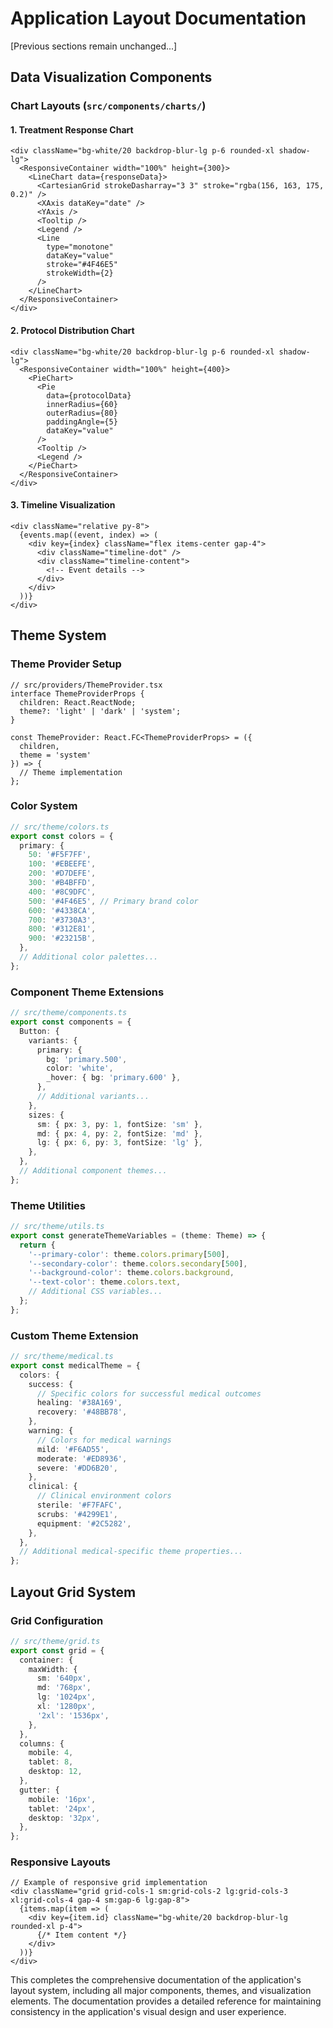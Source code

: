 # Application Layout Documentation

[Previous sections remain unchanged...]

## Data Visualization Components

### Chart Layouts (`src/components/charts/`)

#### 1. Treatment Response Chart
```tsx
<div className="bg-white/20 backdrop-blur-lg p-6 rounded-xl shadow-lg">
  <ResponsiveContainer width="100%" height={300}>
    <LineChart data={responseData}>
      <CartesianGrid strokeDasharray="3 3" stroke="rgba(156, 163, 175, 0.2)" />
      <XAxis dataKey="date" />
      <YAxis />
      <Tooltip />
      <Legend />
      <Line
        type="monotone"
        dataKey="value"
        stroke="#4F46E5"
        strokeWidth={2}
      />
    </LineChart>
  </ResponsiveContainer>
</div>
```

#### 2. Protocol Distribution Chart
```tsx
<div className="bg-white/20 backdrop-blur-lg p-6 rounded-xl shadow-lg">
  <ResponsiveContainer width="100%" height={400}>
    <PieChart>
      <Pie
        data={protocolData}
        innerRadius={60}
        outerRadius={80}
        paddingAngle={5}
        dataKey="value"
      />
      <Tooltip />
      <Legend />
    </PieChart>
  </ResponsiveContainer>
</div>
```

#### 3. Timeline Visualization
```tsx
<div className="relative py-8">
  {events.map((event, index) => (
    <div key={index} className="flex items-center gap-4">
      <div className="timeline-dot" />
      <div className="timeline-content">
        <!-- Event details -->
      </div>
    </div>
  ))}
</div>
```

## Theme System

### Theme Provider Setup
```tsx
// src/providers/ThemeProvider.tsx
interface ThemeProviderProps {
  children: React.ReactNode;
  theme?: 'light' | 'dark' | 'system';
}

const ThemeProvider: React.FC<ThemeProviderProps> = ({
  children,
  theme = 'system'
}) => {
  // Theme implementation
};
```

### Color System
```typescript
// src/theme/colors.ts
export const colors = {
  primary: {
    50: '#F5F7FF',
    100: '#EBEEFE',
    200: '#D7DEFE',
    300: '#B4BFFD',
    400: '#8C9DFC',
    500: '#4F46E5', // Primary brand color
    600: '#4338CA',
    700: '#3730A3',
    800: '#312E81',
    900: '#23215B',
  },
  // Additional color palettes...
};
```

### Component Theme Extensions
```typescript
// src/theme/components.ts
export const components = {
  Button: {
    variants: {
      primary: {
        bg: 'primary.500',
        color: 'white',
        _hover: { bg: 'primary.600' },
      },
      // Additional variants...
    },
    sizes: {
      sm: { px: 3, py: 1, fontSize: 'sm' },
      md: { px: 4, py: 2, fontSize: 'md' },
      lg: { px: 6, py: 3, fontSize: 'lg' },
    },
  },
  // Additional component themes...
};
```

### Theme Utilities
```typescript
// src/theme/utils.ts
export const generateThemeVariables = (theme: Theme) => {
  return {
    '--primary-color': theme.colors.primary[500],
    '--secondary-color': theme.colors.secondary[500],
    '--background-color': theme.colors.background,
    '--text-color': theme.colors.text,
    // Additional CSS variables...
  };
};
```

### Custom Theme Extension
```typescript
// src/theme/medical.ts
export const medicalTheme = {
  colors: {
    success: {
      // Specific colors for successful medical outcomes
      healing: '#38A169',
      recovery: '#48BB78',
    },
    warning: {
      // Colors for medical warnings
      mild: '#F6AD55',
      moderate: '#ED8936',
      severe: '#DD6B20',
    },
    clinical: {
      // Clinical environment colors
      sterile: '#F7FAFC',
      scrubs: '#4299E1',
      equipment: '#2C5282',
    },
  },
  // Additional medical-specific theme properties...
};
```

## Layout Grid System

### Grid Configuration
```typescript
// src/theme/grid.ts
export const grid = {
  container: {
    maxWidth: {
      sm: '640px',
      md: '768px',
      lg: '1024px',
      xl: '1280px',
      '2xl': '1536px',
    },
  },
  columns: {
    mobile: 4,
    tablet: 8,
    desktop: 12,
  },
  gutter: {
    mobile: '16px',
    tablet: '24px',
    desktop: '32px',
  },
};
```

### Responsive Layouts
```tsx
// Example of responsive grid implementation
<div className="grid grid-cols-1 sm:grid-cols-2 lg:grid-cols-3 xl:grid-cols-4 gap-4 sm:gap-6 lg:gap-8">
  {items.map(item => (
    <div key={item.id} className="bg-white/20 backdrop-blur-lg rounded-xl p-4">
      {/* Item content */}
    </div>
  ))}
</div>
```

This completes the comprehensive documentation of the application's layout system, including all major components, themes, and visualization elements. The documentation provides a detailed reference for maintaining consistency in the application's visual design and user experience.